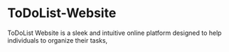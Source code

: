 # ToDoList-Website
ToDoList Website is a sleek and intuitive online platform designed to help individuals to organize their tasks,
